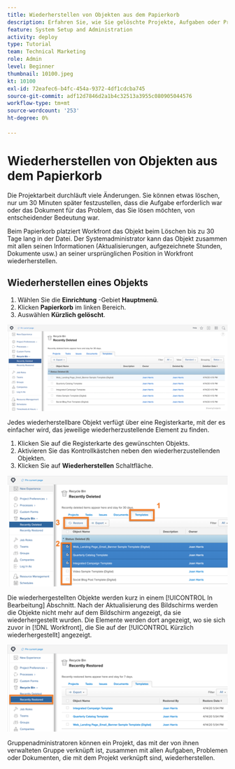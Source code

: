 ```yaml
---
title: Wiederherstellen von Objekten aus dem Papierkorb
description: Erfahren Sie, wie Sie gelöschte Projekte, Aufgaben oder Probleme aus dem Papierkorb finden und wiederherstellen können.
feature: System Setup and Administration
activity: deploy
type: Tutorial
team: Technical Marketing
role: Admin
level: Beginner
thumbnail: 10100.jpeg
kt: 10100
exl-id: 72eafec6-b4fc-454a-9372-4df1cdcba745
source-git-commit: adf12d7846d2a1b4c32513a3955c080905044576
workflow-type: tm+mt
source-wordcount: '253'
ht-degree: 0%

---
```


# Wiederherstellen von Objekten aus dem Papierkorb

Die Projektarbeit durchläuft viele Änderungen. Sie können etwas löschen, nur um 30 Minuten später festzustellen, dass die Aufgabe erforderlich war oder das Dokument für das Problem, das Sie lösen möchten, von entscheidender Bedeutung war.

Beim Papierkorb platziert Workfront das Objekt beim Löschen bis zu 30 Tage lang in der Datei. Der Systemadministrator kann das Objekt zusammen mit allen seinen Informationen (Aktualisierungen, aufgezeichnete Stunden, Dokumente usw.) an seiner ursprünglichen Position in Workfront wiederherstellen.

## Wiederherstellen eines Objekts

1. Wählen Sie die **Einrichtung** -Gebiet **Hauptmenü**.
1. Klicken **Papierkorb** im linken Bereich.
1. Auswählen **Kürzlich gelöscht**.

![Abschnitt &quot;Kürzlich gelöscht&quot;von &quot;Papierkorb&quot;im Setup-Bereich](assets/admin-fund-recycle-bin-1.png)

Jedes wiederherstellbare Objekt verfügt über eine Registerkarte, mit der es einfacher wird, das jeweilige wiederherzustellende Element zu finden.

1. Klicken Sie auf die Registerkarte des gewünschten Objekts.
1. Aktivieren Sie das Kontrollkästchen neben den wiederherzustellenden Objekten.
1. Klicken Sie auf **Wiederherstellen** Schaltfläche.

![In &quot;Papierkorb&quot;ausgewählte Elemente](assets/admin-fund-recycle-bin-2.png)

Die wiederhergestellten Objekte werden kurz in einem [!UICONTROL In Bearbeitung] Abschnitt. Nach der Aktualisierung des Bildschirms werden die Objekte nicht mehr auf dem Bildschirm angezeigt, da sie wiederhergestellt wurden. Die Elemente werden dort angezeigt, wo sie sich zuvor in [!DNL Workfront], die Sie auf der [!UICONTROL Kürzlich wiederhergestellt] angezeigt.

![Abschnitt &quot;Kürzlich wiederhergestellter Papierkorb&quot;im Setup-Bereich](assets/admin-fund-recycle-bin-3.png)

Gruppenadministratoren können ein Projekt, das mit der von ihnen verwalteten Gruppe verknüpft ist, zusammen mit allen Aufgaben, Problemen oder Dokumenten, die mit dem Projekt verknüpft sind, wiederherstellen.

<!---
learn more URL
Restoring deleted items
Viewing items that have been recently restored
--->
